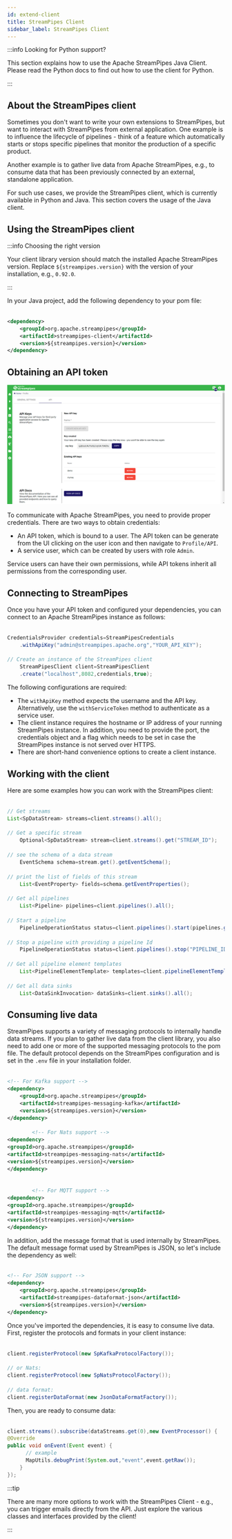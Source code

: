 ```yaml
---
id: extend-client
title: StreamPipes Client
sidebar_label: StreamPipes Client
---
```



:::info Looking for Python support?

This section explains how to use the Apache StreamPipes Java Client. Please read the Python docs to find out how to use
the client for Python.

:::

## About the StreamPipes client

Sometimes you don't want to write your own extensions to StreamPipes, but want to interact with StreamPipes from
external application.
One example is to influence the lifecycle of pipelines - think of a feature which automatically starts or stops specific
pipelines that monitor the production of a specific product.

Another example is to gather live data from Apache StreamPipes, e.g., to consume data that has been previously connected
by an external, standalone application.

For such use cases, we provide the StreamPipes client, which is currently available in Python and Java. This section
covers the usage of the Java client.

## Using the StreamPipes client

:::info Choosing the right version

Your client library version should match the installed Apache StreamPipes version. Replace `${streampipes.version}` with
the version of your installation, e.g., `0.92.0`.

:::

In your Java project, add the following dependency to your pom file:

```xml

<dependency>
    <groupId>org.apache.streampipes</groupId>
    <artifactId>streampipes-client</artifactId>
    <version>${streampipes.version}</version>
</dependency>

```

## Obtaining an API token

<img className="docs-image" src="/img/screenshots/streampipes-profile-token.png" alt="Overview StreamPipes Architecture"/>

To communicate with Apache StreamPipes, you need to provide proper credentials. There are two ways to obtain
credentials:

* An API token, which is bound to a user. The API token can be generate from the UI clicking on the user icon and then
  navigate to `Profile/API`.
* A service user, which can be created by users with role `Admin`.

Service users can have their own permissions, while API tokens inherit all permissions from the corresponding user.

## Connecting to StreamPipes

Once you have your API token and configured your dependencies, you can connect to an Apache StreamPipes instance as
follows:

```java

CredentialsProvider credentials=StreamPipesCredentials
    .withApiKey("admin@streampipes.apache.org","YOUR_API_KEY");

// Create an instance of the StreamPipes client
    StreamPipesClient client=StreamPipesClient
    .create("localhost",8082,credentials,true);

```

The following configurations are required:

* The `withApiKey` method expects the username and the API key. Alternatively, use the `withServiceToken` method to
  authenticate as a service user.
* The client instance requires the hostname or IP address of your running StreamPipes instance. In addition, you need to
  provide the port, the credentials object and a flag which needs to be set in case the StreamPipes instance is not
  served over HTTPS.
* There are short-hand convenience options to create a client instance.

## Working with the client

Here are some examples how you can work with the StreamPipes client:

```java

// Get streams
List<SpDataStream> streams=client.streams().all();

// Get a specific stream
    Optional<SpDataStream> stream=client.streams().get("STREAM_ID");

// see the schema of a data stream
    EventSchema schema=stream.get().getEventSchema();

// print the list of fields of this stream
    List<EventProperty> fields=schema.getEventProperties();

// Get all pipelines
    List<Pipeline> pipelines=client.pipelines().all();

// Start a pipeline
    PipelineOperationStatus status=client.pipelines().start(pipelines.get(0));

// Stop a pipeline with providing a pipeline Id
    PipelineOperationStatus status=client.pipelines().stop("PIPELINE_ID");

// Get all pipeline element templates
    List<PipelineElementTemplate> templates=client.pipelineElementTemplates().all();

// Get all data sinks
    List<DataSinkInvocation> dataSinks=client.sinks().all();


```

## Consuming live data

StreamPipes supports a variety of messaging protocols to internally handle data streams. If you plan to gather live data
from the client library, you also need to add one or more of the supported messaging
protocols to the pom file. The default protocol depends on the StreamPipes configuration and is set in the `.env` file
in your installation folder.

```xml

<!-- For Kafka support -->
<dependency>
    <groupId>org.apache.streampipes</groupId>
    <artifactId>streampipes-messaging-kafka</artifactId>
    <version>${streampipes.version}</version>
</dependency>

        <!-- For Nats support -->
<dependency>
<groupId>org.apache.streampipes</groupId>
<artifactId>streampipes-messaging-nats</artifactId>
<version>${streampipes.version}</version>
</dependency>


        <!-- For MQTT support -->
<dependency>
<groupId>org.apache.streampipes</groupId>
<artifactId>streampipes-messaging-mqtt</artifactId>
<version>${streampipes.version}</version>
</dependency>

```

In addition, add the message format that is used internally by StreamPipes. The default message format used by
StreamPipes is JSON, so let's include the dependency as well:

```xml

<!-- For JSON support -->
<dependency>
    <groupId>org.apache.streampipes</groupId>
    <artifactId>streampipes-dataformat-json</artifactId>
    <version>${streampipes.version}</version>
</dependency>

```

Once you've imported the dependencies, it is easy to consume live data. First, register the protocols and formats in
your client instance:

```java

client.registerProtocol(new SpKafkaProtocolFactory());

// or Nats:
client.registerProtocol(new SpNatsProtocolFactory());

// data format:
client.registerDataFormat(new JsonDataFormatFactory());

```

Then, you are ready to consume data:

```java

client.streams().subscribe(dataStreams.get(0),new EventProcessor() {
@Override
public void onEvent(Event event) {
      // example
      MapUtils.debugPrint(System.out,"event",event.getRaw());
    }
});

```

:::tip

There are many more options to work with the StreamPipes Client - e.g., you can trigger emails directly from the API.
Just explore the various classes and interfaces provided by the client!

:::
